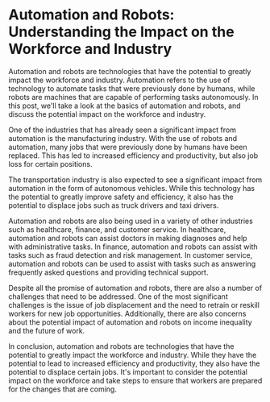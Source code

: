 # Automation and Robots: Understanding the Impact on the Workforce and Industry

Automation and robots are technologies that have the potential to greatly impact the workforce and industry. Automation refers to the use of technology to automate tasks that were previously done by humans, while robots are machines that are capable of performing tasks autonomously. In this post, we'll take a look at the basics of automation and robots, and discuss the potential impact on the workforce and industry.

One of the industries that has already seen a significant impact from automation is the manufacturing industry. With the use of robots and automation, many jobs that were previously done by humans have been replaced. This has led to increased efficiency and productivity, but also job loss for certain positions.

The transportation industry is also expected to see a significant impact from automation in the form of autonomous vehicles. While this technology has the potential to greatly improve safety and efficiency, it also has the potential to displace jobs such as truck drivers and taxi drivers.

Automation and robots are also being used in a variety of other industries such as healthcare, finance, and customer service. In healthcare, automation and robots can assist doctors in making diagnoses and help with administrative tasks. In finance, automation and robots can assist with tasks such as fraud detection and risk management. In customer service, automation and robots can be used to assist with tasks such as answering frequently asked questions and providing technical support.

Despite all the promise of automation and robots, there are also a number of challenges that need to be addressed. One of the most significant challenges is the issue of job displacement and the need to retrain or reskill workers for new job opportunities. Additionally, there are also concerns about the potential impact of automation and robots on income inequality and the future of work.

In conclusion, automation and robots are technologies that have the potential to greatly impact the workforce and industry. While they have the potential to lead to increased efficiency and productivity, they also have the potential to displace certain jobs. It's important to consider the potential impact on the workforce and take steps to ensure that workers are prepared for the changes that are coming.
